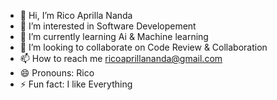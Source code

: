 - 👋 Hi, I’m Rico Aprilla Nanda 
- 👀 I’m interested in Software Developement
- 🌱 I’m currently learning Ai & Machine learning
- 💞️ I’m looking to collaborate on Code Review & Collaboration
- 📫 How to reach me ricoaprillananda@gmail.com
- 😄 Pronouns: Rico
- ⚡ Fun fact: I like Everything 

<!---
ricoapril33z/ricoapril33z is a ✨ special ✨ repository because its `README.md` (this file) appears on your GitHub profile.
You can click the Preview link to take a look at your changes.
--->
